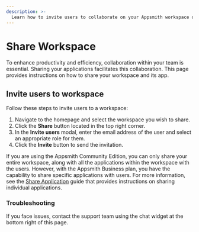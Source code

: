 ```yaml
---
description: >-
  Learn how to invite users to collaborate on your Appsmith workspace or specific applications.
---
```


# Share Workspace

To enhance productivity and efficiency, collaboration within your team is essential. Sharing your applications facilitates this collaboration. This page provides instructions on how to share your workspace and its app.

## Invite users to workspace

Follow these steps to invite users to a workspace:

1. Navigate to the homepage and select the workspace you wish to share.
2. Click the **Share** button located in the top right corner.
3. In the **Invite users** modal, enter the email address of the user and select an appropriate role for them.
4. Click the **Invite** button to send the invitation.

<ZoomImage
  src="/img/Share_workspace.png" 
  alt="Share workspace with users"
  caption="Share workspace with users"
/>

If you are using the Appsmith Community Edition, you can only share your entire workspace, along with all the applications within the workspace with the users. However, with the Appsmith Business plan, you have the capability to share specific applications with users. For more information, see the [Share Application](/advanced-concepts/granular-access-control/how-to-guides/share-application) guide that provides instructions on sharing individual applications.

### Troubleshooting

If you face issues, contact the support team using the chat widget at the bottom right of this page.
